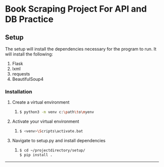 # Book Scraping Project For API and DB Practice

## Setup

The setup will install the dependencies necessary for the program to run. It will
install the following:
1. Flask
2. lxml
3. requests
4. BeautifulSoup4

### Installation

1. Create a virtual environment 
   1. ```bash
      $ python3 -m venv c:\path\to\myenv
      ```
      
2. Activate your virtual environment
   1. ```bash
      $ <venv>\Scripts\activate.bat 
      ```

3. Navigate to setup.py and install dependencies
   1. ```bash
      $ cd ~/projectdirectory/setup/
      $ pip install .
      ```


***

